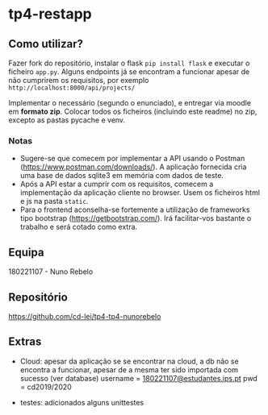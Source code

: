 # tp4-restapp

## Como utilizar?
Fazer fork do repositório, instalar o flask `pip install flask` e executar o ficheiro `app.py`. Alguns endpoints já se encontram a funcionar apesar de não cumprirem os requisitos, por exemplo `http://localhost:8000/api/projects/`

Implementar o necessário (segundo o enunciado), e entregar via moodle em **formato zip**. 
Colocar todos os ficheiros (incluindo este readme) no zip, excepto as pastas pycache e venv.

### Notas
- Sugere-se que comecem por implementar a API usando o Postman (https://www.postman.com/downloads/). A aplicação fornecida cria uma base de dados sqlite3 em memória com dados de teste.
- Após a API estar a cumprir com os requisitos, comecem a implementação da aplicação cliente no browser. Usem os ficheiros html e js na pasta `static`.
- Para o frontend aconselha-se fortemente a utilização de frameworks tipo bootstrap (https://getbootstrap.com/). Irá facilitar-vos bastante o trabalho e será cotado como extra.

## Equipa
180221107 - Nuno Rebelo

## Repositório 
https://github.com/cd-lei/tp4-tp4-nunorebelo

## Extras
- Cloud: 
        apesar da aplicação se se encontrar na cloud, a db não se encontra a funcionar, apesar de
        a mesma ter sido importada com sucesso (ver database)
        username = 180221107@estudantes.ips.pt
        pwd = cd2019/2020
        
- testes: 
        adicionados alguns unittestes 



